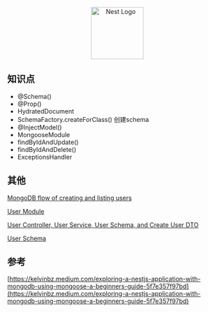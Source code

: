 <p align="center">
  <a href="http://nestjs.com/" target="blank"><img src="https://nestjs.com/img/logo-small.svg" width="120" alt="Nest Logo" /></a>
</p>

## 知识点
- @Schema()
- @Prop()
- HydratedDocument
- SchemaFactory.createForClass() 创建schema
- @InjectModel()
- MongooseModule
- findByIdAndUpdate()
- findByIdAndDelete()
- ExceptionsHandler

## 其他
[MongoDB flow of creating and listing users](https://miro.medium.com/v2/resize:fit:1400/format:webp/1*PbtUHc79z7lTefJtQ-p-yw.png)

[User Module](https://miro.medium.com/v2/resize:fit:1400/format:webp/1*aCkT3uzgKaLiwH06s6aqeQ.png)

[User Controller, User Service, User Schema, and Create User DTO ](https://miro.medium.com/v2/resize:fit:1400/format:webp/1*WTFi_OdDEVqsMf5sCbeHVQ.png)

[User Schema](https://miro.medium.com/v2/resize:fit:1400/format:webp/1*QcpsGmlb-xGbJkytJ5VBWg.png)




## 参考
[https://kelvinbz.medium.com/exploring-a-nestjs-application-with-mongodb-using-mongoose-a-beginners-guide-5f7e357f97bd](https://kelvinbz.medium.com/exploring-a-nestjs-application-with-mongodb-using-mongoose-a-beginners-guide-5f7e357f97bd)

